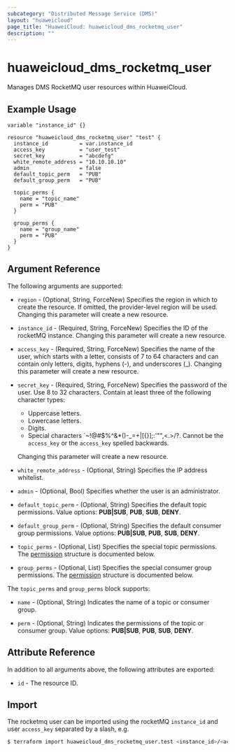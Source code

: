 ```yaml
---
subcategory: "Distributed Message Service (DMS)"
layout: "huaweicloud"
page_title: "HuaweiCloud: huaweicloud_dms_rocketmq_user"
description: ""
---
```


# huaweicloud_dms_rocketmq_user

Manages DMS RocketMQ user resources within HuaweiCloud.

## Example Usage

```hcl
variable "instance_id" {}

resource "huaweicloud_dms_rocketmq_user" "test" {
  instance_id          = var.instance_id
  access_key           = "user_test"
  secret_key           = "abcdefg"
  white_remote_address = "10.10.10.10"
  admin                = false
  default_topic_perm   = "PUB"
  default_group_perm   = "PUB"
  
  topic_perms {
    name = "topic_name"
    perm = "PUB"
  }
  
  group_perms {
    name = "group_name"
    perm = "PUB"
  }
}
```

## Argument Reference

The following arguments are supported:

* `region` - (Optional, String, ForceNew) Specifies the region in which to create the resource.
  If omitted, the provider-level region will be used. Changing this parameter will create a new resource.

* `instance_id` - (Required, String, ForceNew) Specifies the ID of the rocketMQ instance.
  Changing this parameter will create a new resource.

* `access_key` - (Required, String, ForceNew) Specifies the name of the user, which starts with a letter, consists of 7
  to 64 characters and can contain only letters, digits, hyphens (-), and underscores (_).
  Changing this parameter will create a new resource.

* `secret_key` - (Required, String, ForceNew) Specifies the password of the user. Use 8 to 32 characters. Contain at
  least three of the following character types:
  + Uppercase letters.
  + Lowercase letters.
  + Digits.
  + Special characters \`~!@#$%^&*()-_=+\|[{}];:'"",<.>/?. Cannot be the `access_key` or the `access_key` spelled
    backwards.
  
  Changing this parameter will create a new resource.

* `white_remote_address` - (Optional, String) Specifies the IP address whitelist.

* `admin` - (Optional, Bool) Specifies whether the user is an administrator.

* `default_topic_perm` - (Optional, String) Specifies the default topic permissions.
  Value options: **PUB|SUB**, **PUB**, **SUB**, **DENY**.

* `default_group_perm` - (Optional, String) Specifies the default consumer group permissions.
  Value options: **PUB|SUB**, **PUB**, **SUB**, **DENY**.

* `topic_perms` - (Optional, List) Specifies the special topic permissions.
  The [permission](#DmsRocketMQUser_PermsRef) structure is documented below.

* `group_perms` - (Optional, List) Specifies the special consumer group permissions.
  The [permission](#DmsRocketMQUser_PermsRef) structure is documented below.

<a name="DmsRocketMQUser_PermsRef"></a>
The `topic_perms` and `group_perms` block supports:

* `name` - (Optional, String) Indicates the name of a topic or consumer group.

* `perm` - (Optional, String) Indicates the permissions of the topic or consumer group.
  Value options: **PUB|SUB**, **PUB**, **SUB**, **DENY**.

## Attribute Reference

In addition to all arguments above, the following attributes are exported:

* `id` - The resource ID.

## Import

The rocketmq user can be imported using the rocketMQ `instance_id` and user `access_key` separated by a slash, e.g.

```bash
$ terraform import huaweicloud_dms_rocketmq_user.test <instance_id>/<access_key>
```
